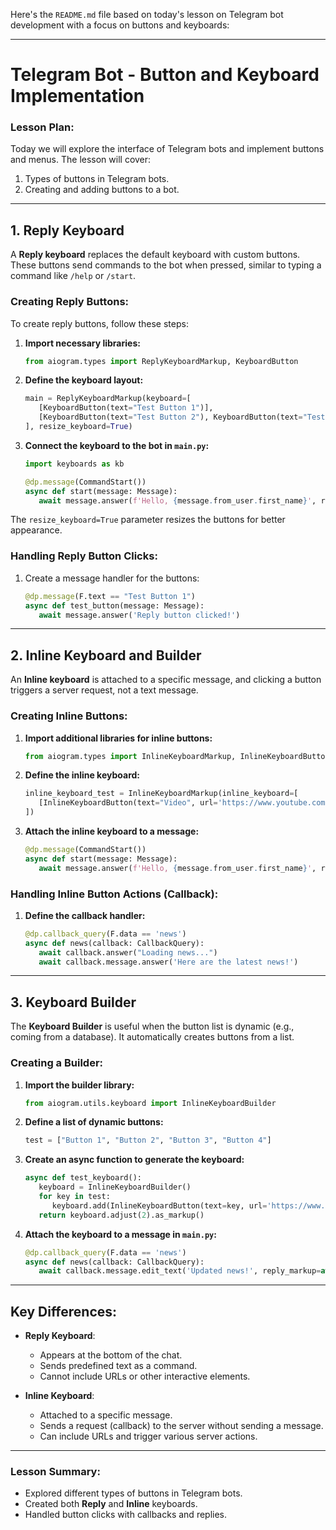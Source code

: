 Here's the `README.md` file based on today's lesson on Telegram bot development with a focus on buttons and keyboards:

---

# Telegram Bot - Button and Keyboard Implementation

### **Lesson Plan:**

Today we will explore the interface of Telegram bots and implement buttons and menus. The lesson will cover:
1. Types of buttons in Telegram bots.
2. Creating and adding buttons to a bot.

---

## **1. Reply Keyboard**

A **Reply keyboard** replaces the default keyboard with custom buttons. These buttons send commands to the bot when pressed, similar to typing a command like `/help` or `/start`.

### **Creating Reply Buttons:**

To create reply buttons, follow these steps:

1. **Import necessary libraries:**
   ```python
   from aiogram.types import ReplyKeyboardMarkup, KeyboardButton
   ```

2. **Define the keyboard layout:**
   ```python
   main = ReplyKeyboardMarkup(keyboard=[
      [KeyboardButton(text="Test Button 1")],
      [KeyboardButton(text="Test Button 2"), KeyboardButton(text="Test Button 3")]
   ], resize_keyboard=True)
   ```

3. **Connect the keyboard to the bot in `main.py`:**
   ```python
   import keyboards as kb

   @dp.message(CommandStart())
   async def start(message: Message):
      await message.answer(f'Hello, {message.from_user.first_name}', reply_markup=kb.main)
   ```

The `resize_keyboard=True` parameter resizes the buttons for better appearance.

### **Handling Reply Button Clicks:**

1. Create a message handler for the buttons:
   ```python
   @dp.message(F.text == "Test Button 1")
   async def test_button(message: Message):
      await message.answer('Reply button clicked!')
   ```

---

## **2. Inline Keyboard and Builder**

An **Inline keyboard** is attached to a specific message, and clicking a button triggers a server request, not a text message.

### **Creating Inline Buttons:**

1. **Import additional libraries for inline buttons:**
   ```python
   from aiogram.types import InlineKeyboardMarkup, InlineKeyboardButton
   ```

2. **Define the inline keyboard:**
   ```python
   inline_keyboard_test = InlineKeyboardMarkup(inline_keyboard=[
      [InlineKeyboardButton(text="Video", url='https://www.youtube.com/watch?v=HfaIcB4Ogxk')]
   ])
   ```

3. **Attach the inline keyboard to a message:**
   ```python
   @dp.message(CommandStart())
   async def start(message: Message):
      await message.answer(f'Hello, {message.from_user.first_name}', reply_markup=kb.inline_keyboard_test)
   ```

### **Handling Inline Button Actions (Callback):**

1. **Define the callback handler:**
   ```python
   @dp.callback_query(F.data == 'news')
   async def news(callback: CallbackQuery):
      await callback.answer("Loading news...")
      await callback.message.answer('Here are the latest news!')
   ```

---

## **3. Keyboard Builder**

The **Keyboard Builder** is useful when the button list is dynamic (e.g., coming from a database). It automatically creates buttons from a list.

### **Creating a Builder:**

1. **Import the builder library:**
   ```python
   from aiogram.utils.keyboard import InlineKeyboardBuilder
   ```

2. **Define a list of dynamic buttons:**
   ```python
   test = ["Button 1", "Button 2", "Button 3", "Button 4"]
   ```

3. **Create an async function to generate the keyboard:**
   ```python
   async def test_keyboard():
      keyboard = InlineKeyboardBuilder()
      for key in test:
         keyboard.add(InlineKeyboardButton(text=key, url='https://www.youtube.com'))
      return keyboard.adjust(2).as_markup()
   ```

4. **Attach the keyboard to a message in `main.py`:**
   ```python
   @dp.callback_query(F.data == 'news')
   async def news(callback: CallbackQuery):
      await callback.message.edit_text('Updated news!', reply_markup=await kb.test_keyboard())
   ```

---

## **Key Differences:**

- **Reply Keyboard**:
  - Appears at the bottom of the chat.
  - Sends predefined text as a command.
  - Cannot include URLs or other interactive elements.

- **Inline Keyboard**:
  - Attached to a specific message.
  - Sends a request (callback) to the server without sending a message.
  - Can include URLs and trigger various server actions.

---

### **Lesson Summary:**

- Explored different types of buttons in Telegram bots.
- Created both **Reply** and **Inline** keyboards.
- Handled button clicks with callbacks and replies.
